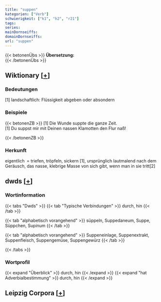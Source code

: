 ```yaml
---
title: "suppen"
kategorien: ["Verb"]
schwierigkeit: ["k1", "h2", "r21"]
tags:
series:
mainDornseiffs:
domainDornseiffs:
url: "suppen"
---
```


{{< betonenÜbs >}}
**Übersetzung:**  
{{< /betonenÜbs >}}

## Wiktionary [[+](https://de.wiktionary.org/wiki/suppen)]

### Bedeutungen
[1] landschaftlich: Flüssigkeit abgeben oder absondern  

### Beispiele
{{< betonenZB >}}
[1] Die Wunde suppte die ganze Zeit.  
[1] Du suppst mir mit Deinen nassen Klamotten den Flur naß!  

{{< /betonenZB >}}
### Herkunft
eigentlich = triefen, tröpfeln, sickern [1], ursprünglich lautmalend nach dem Geräusch, das nasse, klebrige Masse von sich gibt, wenn man in sie tritt[2]  



## dwds [[+](https://www.dwds.de/wb/suppen)]

### Wortinformation
{{< tabs "Dwds" >}}
{{< tab "Typische Verbindungen" >}}
durch, hin
{{< /tab >}}

{{< tab "alphabetisch vorangehend" >}}
süppeln, Suppedaneum, Suppe, Süppchen, Supinum
{{< /tab >}}

{{< tab "alphabetisch vorangehend" >}}
Suppeneinlage, Suppenextrakt, Suppenfleisch, Suppengemüse, Suppengewürz
{{< /tab >}}

{{< /tabs >}}

### Wortprofil
{{< expand "Überblick" >}} durch, hin {{< /expand >}}
{{< expand "hat Adverbialbestimmung" >}} durch, hin {{< /expand >}}

## Leipzig Corpora [[+](https://corpora.uni-leipzig.de/en/res?word=suppen&corpusId=deu_newscrawl-public_2018)]

